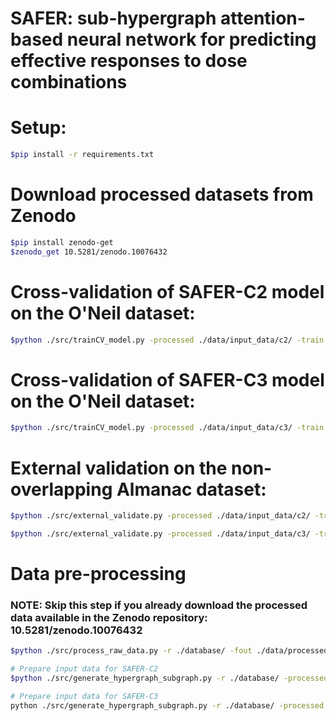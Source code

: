 # SAFER: sub-hypergraph attention-based neural network for predicting effective responses to dose combinations

# Setup:
```bash
$pip install -r requirements.txt
```
# Download processed datasets from Zenodo
```bash
$pip install zenodo-get
$zenodo_get 10.5281/zenodo.10076432
```

# Cross-validation of SAFER-C2 model on the O'Neil dataset:
```bash
$python ./src/trainCV_model.py -processed ./data/input_data/c2/ -train ./data/cv_data/ONEIL/train/ -valid ./data/cv_data/ONEIL/valid/ -test ./data/cv_data/ONEIL/test/ -onehot -t classification -param ./data/param_data/cv10.best_param.pkl -k 10 -g 6 -p safer-c2 -fout ./
```
# Cross-validation of SAFER-C3 model on the O'Neil dataset:
```bash
$python ./src/trainCV_model.py -processed ./data/input_data/c3/ -train ./data/cv_data/ONEIL/train/ -valid ./data/cv_data/ONEIL/valid/ -test ./data/cv_data/ONEIL/test/ -onehot -t classification -param ./data/param_data/cv10.best_param.pkl -k 10 -g 6 -p safer-c3 -fout ./
```
# External validation on the non-overlapping Almanac dataset:
```bash
$python ./src/external_validate.py -processed ./data/input_data/c2/ -train ./data/cv_data/ONEIL/train/ -valid ./data/cv_data/ONEIL/valid/ -test ./data/cv_data/ONEIL/test/ -external ./data/external_data/ALMANAC.non_overlapping_triplets.pkl -onehot -t classification -mdl ./model/SAFER-C2.best_model.pt -k 10 -g 6 -p safer-c2 -fout ./
```
```bash
$python ./src/external_validate.py -processed ./data/input_data/c3/ -train ./data/cv_data/ONEIL/train/ -valid ./data/cv_data/ONEIL/valid/ -test ./data/cv_data/ONEIL/test/ -external ./data/external_data/ALMANAC.non_overlapping_triplets.pkl -onehot -t classification -mdl ./model/SAFER-C3.best_model.pt -k 10 -g 6 -p safer-c3 -fout ./
```
# Data pre-processing 
### NOTE: Skip this step if you already download the processed data available in the Zenodo repository: 10.5281/zenodo.10076432
```bash
$python ./src/process_raw_data.py -r ./database/ -fout ./data/processed_data/

# Prepare input data for SAFER-C2
$python ./src/generate_hypergraph_subgraph.py -r ./database/ -processed ./data/processed_data/ -s smile -k 9 -sg -m c2 -c exp -dose -clinical -fout ./data/input_data/c2/

# Prepare input data for SAFER-C3
python ./src/generate_hypergraph_subgraph.py -r ./database/ -processed ./data/processed_data/ -s smile -k 9 -sg -m c3 -c exp -dose -clinical -fout ./data/input_data/c3/
```
